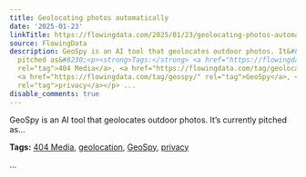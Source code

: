 ```yaml
---
title: Geolocating photos automatically
date: '2025-01-23'
linkTitle: https://flowingdata.com/2025/01/23/geolocating-photos-automatically/
source: FlowingData
description: GeoSpy is an AI tool that geolocates outdoor photos. It&#8217;s currently
  pitched as&#8230;<p><strong>Tags:</strong> <a href="https://flowingdata.com/tag/404-media/"
  rel="tag">404 Media</a>, <a href="https://flowingdata.com/tag/geolocation/" rel="tag">geolocation</a>,
  <a href="https://flowingdata.com/tag/geospy/" rel="tag">GeoSpy</a>, <a href="https://flowingdata.com/tag/privacy/"
  rel="tag">privacy</a></p> ...
disable_comments: true
---
```

GeoSpy is an AI tool that geolocates outdoor photos. It&#8217;s currently pitched as&#8230;<p><strong>Tags:</strong> <a href="https://flowingdata.com/tag/404-media/" rel="tag">404 Media</a>, <a href="https://flowingdata.com/tag/geolocation/" rel="tag">geolocation</a>, <a href="https://flowingdata.com/tag/geospy/" rel="tag">GeoSpy</a>, <a href="https://flowingdata.com/tag/privacy/" rel="tag">privacy</a></p> ...